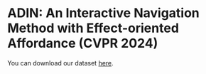 # ADIN: An Interactive Navigation Method with Effect-oriented Affordance (CVPR 2024)
You can download our dataset [here](https://drive.google.com/drive/folders/12i_Rfw558tPkqac_fgciYMDe-Ld9cV9Q?usp=sharing).
